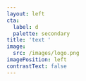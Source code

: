 ```yaml
---
layout: left
cta:
  label: d
  palette: secondary
title: 'text '
image:
  src: /images/logo.png
imagePosition: left
contrastText: false
---
```


